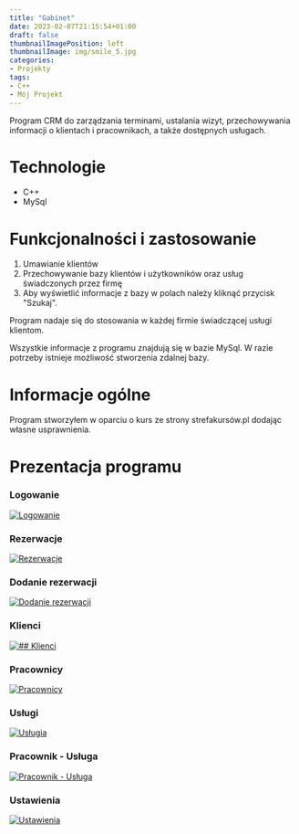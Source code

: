 ```yaml
---
title: "Gabinet"
date: 2023-02-07T21:15:54+01:00
draft: false
thumbnailImagePosition: left
thumbnailImage: img/smile_5.jpg
categories:
- Projekty
tags:
- C++
- Mój Projekt
---
```


Program CRM do zarządzania terminami, ustalania wizyt, przechowywania informacji o klientach i pracownikach, a także dostępnych usługach.

<!--more-->

# Technologie
- C++ 
- MySql

# Funkcjonalności i zastosowanie
1. Umawianie klientów
2. Przechowywanie bazy klientów i użytkowników oraz usług świadczonych przez firmę
3. Aby wyświetlić informacje z bazy w polach należy kliknąć przycisk "Szukaj".

Program nadaje się do stosowania w każdej firmie świadczącej usługi klientom. 

Wszystkie informacje z programu znajdują się w bazie MySql. W razie potrzeby istnieje możliwość stworzenia zdalnej bazy.

# Informacje ogólne 
Program stworzyłem w oparciu o kurs ze strony strefakursów.pl dodając własne usprawnienia.

# Prezentacja programu

### Logowanie
[![Logowanie](https://i.imgur.com/0TumgLt.png)](https://imgur.com/yTBr6uL)

### Rezerwacje
[![Rezerwacje](https://i.imgur.com/OXqbIT0.png)](https://imgur.com/OXqbIT0)

### Dodanie rezerwacji
[![Dodanie rezerwacji](https://i.imgur.com/PV6rlVj.png)](https://imgur.com/PV6rlVj)

### Klienci
[![## Klienci](https://i.imgur.com/q6xSByE.png)](https://imgur.com/q6xSByE)

### Pracownicy
[![Pracownicy](https://i.imgur.com/cIQvcHs.png)](https://imgur.com/cIQvcHs)

### Usługi
[![Usługia](https://i.imgur.com/zgfLmV1.png)](https://imgur.com/zgfLmV1)

### Pracownik - Usługa
[![Pracownik - Usługa](https://i.imgur.com/iSelIza.png)](https://imgur.com/iSelIza)

### Ustawienia
[![Ustawienia](https://i.imgur.com/yTBr6uL.png)](https://imgur.com/yTBr6uL)
